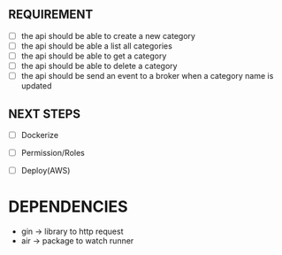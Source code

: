 ## REQUIREMENT
- [ ] the api should be able to create a new category
- [ ] the api should be able a list all categories 
- [ ] the api should be able to get a category
- [ ] the api should be able to delete a category
- [ ] the api should be send an event to a broker when a category name is updated

## NEXT STEPS
- [ ] Dockerize
- [ ] Permission/Roles
- [ ] Deploy(AWS)


# DEPENDENCIES
- gin -> library to http request
- air -> package to watch runner